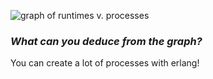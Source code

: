 ![graph of runtimes v. processes]()

### *What can you deduce from the graph?*
You can create a lot of processes with erlang!
